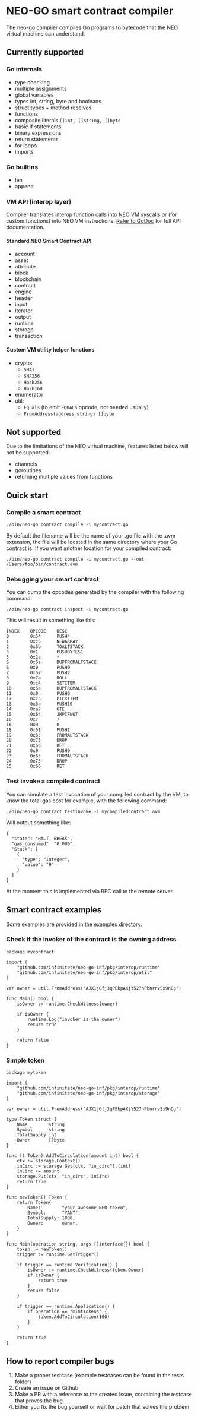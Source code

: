 # NEO-GO smart contract compiler

The neo-go compiler compiles Go programs to bytecode that the NEO virtual machine can understand.

## Currently supported

### Go internals
- type checking
- multiple assignments
- global variables
- types int, string, byte and booleans
- struct types + method receives
- functions
- composite literals `[]int, []string, []byte`
- basic if statements
- binary expressions
- return statements
- for loops
- imports

### Go builtins
- len
- append

### VM API (interop layer)
Compiler translates interop function calls into NEO VM syscalls or (for custom
functions) into NEO VM instructions. [Refer to GoDoc](https://godoc.org/github.com/nspcc-dev/neo-go/pkg/interop) for full API documentation.

#### Standard NEO Smart Contract API
- account
- asset
- attribute
- block
- blockchain
- contract
- engine
- header
- input
- iterator
- output
- runtime
- storage
- transaction

#### Custom VM utility helper functions
- crypto:
  - `SHA1`
  - `SHA256`
  - `Hash256`
  - `Hash160`
- enumerator
- util:
  - `Equals` (to emit `EQUALS` opcode, not needed usually)
  - `FromAddress(address string) []byte`

## Not supported
Due to the limitations of the NEO virtual machine, features listed below will not be supported.
- channels
- goroutines
- returning multiple values from functions

## Quick start

### Compile a smart contract

```
./bin/neo-go contract compile -i mycontract.go
```

By default the filename will be the name of your .go file with the .avm extension, the file will be located in the same directory where your Go contract is. If you want another location for your compiled contract:

```
./bin/neo-go contract compile -i mycontract.go --out /Users/foo/bar/contract.avm
```

### Debugging your smart contract
You can dump the opcodes generated by the compiler with the following command:

```
./bin/neo-go contract inspect -i mycontract.go
```

This will result in something like this:

```
INDEX    OPCODE    DESC
0        0x54      PUSH4
1        0xc5      NEWARRAY
2        0x6b      TOALTSTACK
3        0x1       PUSHBYTES1
3        0x2a      *
5        0x6a      DUPFROMALTSTACK
6        0x0       PUSH0
7        0x52      PUSH2
8        0x7a      ROLL
9        0xc4      SETITEM
10       0x6a      DUPFROMALTSTACK
11       0x0       PUSH0
12       0xc3      PICKITEM
13       0x5a      PUSH10
14       0xa2      GTE
15       0x64      JMPIFNOT
16       0x7       7
16       0x0       0
18       0x51      PUSH1
19       0x6c      FROMALTSTACK
20       0x75      DROP
21       0x66      RET
22       0x0       PUSH0
23       0x6c      FROMALTSTACK
24       0x75      DROP
25       0x66      RET
```

### Test invoke a compiled contract
You can simulate a test invocation of your compiled contract by the VM, to know the total gas cost for example, with the following command:

```
./bin/neo-go contract testinvoke -i mycompiledcontract.avm
```

Will output something like:
```
{
  "state": "HALT, BREAK",
  "gas_consumed": "0.006",
  "Stack": [
    {
      "type": "Integer",
      "value": "9"
    }
  ]
}

```

At the moment this is implemented via RPC call to the remote server.

## Smart contract examples

Some examples are provided in the [examples directory](https://github.com/nspcc-dev/neo-go/tree/master/examples).

### Check if the invoker of the contract is the owning address

```Golang
package mycontract

import (
    "github.com/infinitete/neo-go-inf/pkg/interop/runtime"
    "github.com/infinitete/neo-go-inf/pkg/interop/util"
)

var owner = util.FromAddress("AJX1jGfj3qPBbpAKjY527nPbnrnvSx9nCg")

func Main() bool {
    isOwner := runtime.CheckWitness(owner)

    if isOwner {
        runtime.Log("invoker is the owner")
        return true
    }

    return false
}
```

### Simple token

```Golang
package mytoken

import (
	"github.com/infinitete/neo-go-inf/pkg/interop/runtime"
	"github.com/infinitete/neo-go-inf/pkg/interop/storage"
)

var owner = util.FromAddress("AJX1jGfj3qPBbpAKjY527nPbnrnvSx9nCg")

type Token struct {
	Name        string
	Symbol      string
	TotalSupply int
	Owner       []byte
}

func (t Token) AddToCirculation(amount int) bool {
	ctx := storage.Context()
	inCirc := storage.Get(ctx, "in_circ").(int)
	inCirc += amount
	storage.Put(ctx, "in_circ", inCirc)
	return true
}

func newToken() Token {
	return Token{
		Name:        "your awesome NEO token",
		Symbol:      "YANT",
		TotalSupply: 1000,
		Owner:       owner,
	}
}

func Main(operation string, args []interface{}) bool {
	token := newToken()
	trigger := runtime.GetTrigger()

	if trigger == runtime.Verification() {
		isOwner := runtime.CheckWitness(token.Owner)
		if isOwner {
			return true
		}
		return false
	}

	if trigger == runtime.Application() {
		if operation == "mintTokens" {
			token.AddToCirculation(100)
		}
	}

	return true
}
```

## How to report compiler bugs
1. Make a proper testcase (example testcases can be found in the tests folder)
2. Create an issue on Github
3. Make a PR with a reference to the created issue, containing the testcase that proves the bug
4. Either you fix the bug yourself or wait for patch that solves the problem
